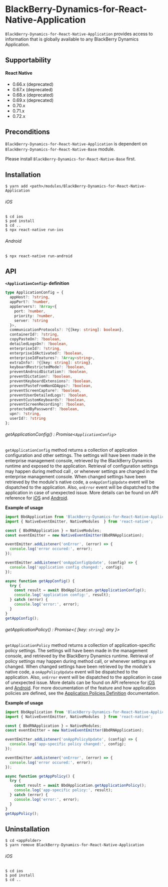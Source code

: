 # BlackBerry-Dynamics-for-React-Native-Application

`BlackBerry-Dynamics-for-React-Native-Application` provides access to information that is globally available to any BlackBerry Dynamics Application.

## Supportability
#### React Native
 - 0.66.x (deprecated)
 - 0.67.x (deprecated)
 - 0.68.x (deprecated)
 - 0.69.x (deprecated)
 - 0.70.x
 - 0.71.x
 - 0.72.x

## Preconditions
`BlackBerry-Dynamics-for-React-Native-Application` is dependent on `BlackBerry-Dynamics-for-React-Native-Base` module.

Please install `BlackBerry-Dynamics-for-React-Native-Base` first.
## Installation

    $ yarn add <path>/modules/BlackBerry-Dynamics-for-React-Native-Application

###### iOS
    $ cd ios
    $ pod install
    $ cd ..
    $ npx react-native run-ios
###### Android
    $ npx react-native run-android

## API

**`<ApplicationConfig>` definition**
```typescript
type ApplicationConfig = {
  appHost?: ?string,
  appPort?: ?number,
  appServers?: ?Array<{
    port: ?number,
    priority: ?number,
    server: ?string
  }>,
  communicationProtocols?: ?{[key: string]: boolean},
  containerId?: ?string,
  copyPasteOn?: ?boolean,
  detailedLogsOn?: ?boolean,
  enterpriseId?: ?string,
  enterpriseIdActivated?: ?boolean,
  enterpriseIdFeatures?: ?Array<string>,
  extraInfo?: ?{[key: string]: string},
  keyboardRestrictedMode?: ?boolean,
  preventAndroidDictation?: ?boolean,
  preventDictation?: ?boolean,
  preventKeyboardExtensions?: ?boolean,
  preventPasteFromNonGDApps?: ?boolean,
  preventScreenCapture?: ?boolean,
  preventUserDetailedLogs?: ?boolean,
  preventCustomKeyboards?: ?boolean,
  preventScreenRecording?: ?boolean,
  protectedByPassword?: ?boolean,
  upn?: ?string,
  userId?: ?string
};
```

###### _getApplicationConfig_() : Promise<`ApplicationConfig`>
`getApplicationConfig` method returns a collection of application configuration and other settings. The settings will have been made in the enterprise management console, retrieved by the BlackBerry Dynamics runtime and exposed to the application. Retrieval of configuration settings may happen during method call , or whenever settings are changed in the enterprise management console. When changed settings have been retrieved by the module's native code, a `onAppConfigUpdate` event will be dispatched to the application. Also, `onError` event will be dispatched to the application in case of unexpected issue.
More details can be found on API reference for [iOS](https://developer.blackberry.com/files/blackberry-dynamics/ios/interface_g_di_o_s.html#a3265c6148406a8850ba673b26e472ece) and [Android](https://developer.blackberry.com/devzone/files/blackberry-dynamics/android/classcom_1_1good_1_1gd_1_1_g_d_android.html#aedeeab3604d3316fee1fda12cda56b8f).

**Example of usage**
```typescript
import BbdApplication from 'BlackBerry-Dynamics-for-React-Native-Application';
import { NativeEventEmitter, NativeModules  } from 'react-native';

const { BbdRNApplication } = NativeModules;
const eventEmitter = new NativeEventEmitter(BbdRNApplication);

eventEmitter.addListener('onError', (error) => {
  console.log('error occured:', error);
});

eventEmitter.addListener('onAppConfigUpdate', (config) => {
  console.log('application config changed:', config);
});

async function getAppConfig() {
  try {
    const result = await BbdApplication.getApplicationConfig();
    console.log('application config:', result);
  } catch (error) {
    console.log('error:', error);
  }
}
getAppConfig();
```

###### _getApplicationPolicy_() : Promise<{ [key: `string`]: any }>
`getApplicationPolicy` method returns a collection of application-specific policy settings. The settings will have been made in the management console, and retrieved by the BlackBerry Dynamics runtime. Retrieval of policy settings may happen during method call, or whenever settings are changed. When changed settings have been retrieved by the module's native code, a `onAppPolicyUpdate` event will be dispatched to the application. Also, `onError` event will be dispatched to the application in case of unexpected issue.
More details can be found on API reference for [iOS](https://developer.blackberry.com/files/blackberry-dynamics/ios/interface_g_di_o_s.html#ab40707775bc35418b21f721652b11e75) and [Android](https://developer.blackberry.com/devzone/files/blackberry-dynamics/android/classcom_1_1good_1_1gd_1_1_g_d_android.html#a25c299a3e75e43f4021e029f563d2da6).
For more documentation of the feature and how application policies are defined, see the [Application Policies Definition](https://developer.blackberry.com/devzone/files/blackberry-dynamics/android/_app_policies.html) documentation.

**Example of usage**
```typescript
import BbdApplication from 'BlackBerry-Dynamics-for-React-Native-Application';
import { NativeEventEmitter, NativeModules  } from 'react-native';

const { BbdRNApplication } = NativeModules;
const eventEmitter = new NativeEventEmitter(BbdRNApplication);

eventEmitter.addListener('onAppPolicyUpdate', (config) => {
  console.log('app-specific policy changed:', config);
});

eventEmitter.addListener('onError', (error) => {
  console.log('error occured:', error);
});

async function getAppPolicy() {
  try {
    const result = await BbdApplication.getApplicationPolicy();
    console.log('app-specific policy:', result);
  } catch (error) {
    console.log('error:', error);
  }
}
getAppPolicy();
```

## Uninstallation
    $ cd <appFolder>
    $ yarn remove BlackBerry-Dynamics-for-React-Native-Application

###### iOS
    $ cd ios
    $ pod install
    $ cd ..
